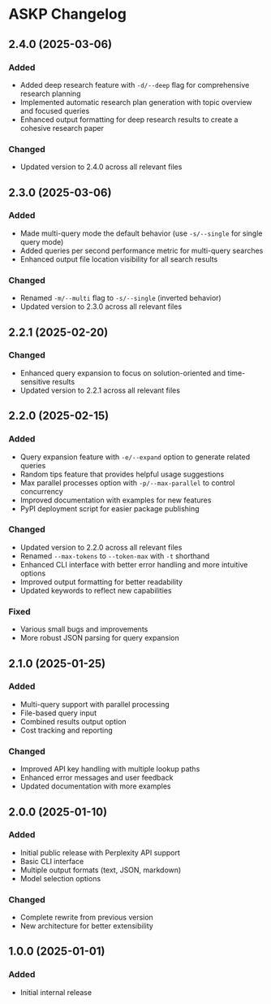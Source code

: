 # ASKP Changelog

## 2.4.0 (2025-03-06)

### Added
- Added deep research feature with `-d/--deep` flag for comprehensive research planning
- Implemented automatic research plan generation with topic overview and focused queries
- Enhanced output formatting for deep research results to create a cohesive research paper

### Changed
- Updated version to 2.4.0 across all relevant files

## 2.3.0 (2025-03-06)

### Added
- Made multi-query mode the default behavior (use `-s/--single` for single query mode)
- Added queries per second performance metric for multi-query searches
- Enhanced output file location visibility for all search results

### Changed
- Renamed `-m/--multi` flag to `-s/--single` (inverted behavior)
- Updated version to 2.3.0 across all relevant files

## 2.2.1 (2025-02-20)

### Changed
- Enhanced query expansion to focus on solution-oriented and time-sensitive results
- Updated version to 2.2.1 across all relevant files

## 2.2.0 (2025-02-15)

### Added
- Query expansion feature with `-e/--expand` option to generate related queries
- Random tips feature that provides helpful usage suggestions
- Max parallel processes option with `-p/--max-parallel` to control concurrency
- Improved documentation with examples for new features
- PyPI deployment script for easier package publishing

### Changed
- Updated version to 2.2.0 across all relevant files
- Renamed `--max-tokens` to `--token-max` with `-t` shorthand
- Enhanced CLI interface with better error handling and more intuitive options
- Improved output formatting for better readability
- Updated keywords to reflect new capabilities

### Fixed
- Various small bugs and improvements
- More robust JSON parsing for query expansion

## 2.1.0 (2025-01-25)

### Added
- Multi-query support with parallel processing
- File-based query input
- Combined results output option
- Cost tracking and reporting

### Changed
- Improved API key handling with multiple lookup paths
- Enhanced error messages and user feedback
- Updated documentation with more examples

## 2.0.0 (2025-01-10)

### Added
- Initial public release with Perplexity API support
- Basic CLI interface
- Multiple output formats (text, JSON, markdown)
- Model selection options

### Changed
- Complete rewrite from previous version
- New architecture for better extensibility

## 1.0.0 (2025-01-01)

### Added
- Initial internal release
